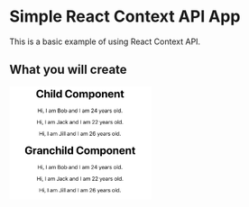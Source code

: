 # Simple React Context API App

This is a basic example of using React Context API.

## What you will create

<img src="./context-example.png" alt="context example" height="200"/>
